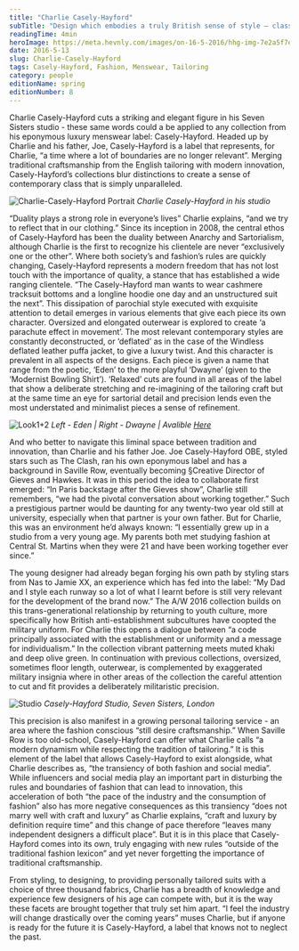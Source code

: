```yaml
---
title: "Charlie Casely-Hayford"
subTitle: "Design which embodies a truly British sense of style – classic and refined "
readingTime: 4min
heroImage: https://meta.hevnly.com/images/on-16-5-2016/hhg-img-7e2a5f7e-1fb0-4328-82fc-8783e116e9f7.png
date: 2016-5-13
slug: Charlie-Casely-Hayford
tags: Casely-Hayford, Fashion, Menswear, Tailoring
category: people
editionName: spring
editionNumber: 8
---
```


Charlie Casely-Hayford cuts a striking and elegant figure in his Seven Sisters studio - these same words could a be applied to any collection from his eponymous luxury menswear label: Casely-Hayford. Headed up by Charlie and his father, Joe, Casely-Hayford is a label that represents, for Charlie, “a time where a lot of boundaries are no longer relevant”. Merging traditional craftsmanship from the English tailoring with modern innovation, Casely-Hayford’s collections blur distinctions to create a sense of contemporary class that is simply unparalleled.

![Charlie-Casely-Hayford Portrait](https://meta.hevnly.com/images/on-13-5-2016/hhg-img-56c90331-6e23-4a75-8afd-82d62ebe5533.png)
*Charlie Casely-Hayford in his studio*

“Duality plays a strong role in everyone’s lives” Charlie explains, “and we try to reflect that in our clothing.” Since its inception in 2008, the central ethos of Casely-Hayford has been the duality between Anarchy and Sartorialism, although Charlie is the first to recognize his clientele are never “exclusively one or the other”. Where both society’s and fashion’s rules are quickly changing, Casely-Hayford represents a modern freedom that has not lost touch with the importance of quality, a stance that has established a wide ranging clientele. “The Casely-Hayford man wants to wear cashmere tracksuit bottoms and a longline hoodie one day and an unstructured suit the next”. This dissipation of parochial style executed with exquisite attention to detail emerges in various elements that give each piece its own character. Oversized and elongated outerwear is explored to create ‘a parachute effect in movement’. The most relevant contemporary styles are constantly deconstructed, or ‘deflated’ as in the case of the Windless deflated leather puffa jacket, to give a luxury twist. And this character is prevalent in all aspects of the designs. Each piece is given a name that range from the poetic, ‘Eden’ to the more playful ‘Dwayne’ (given to the ‘Modernist Bowling Shirt’). ‘Relaxed’ cuts are found in all areas of the label that show a deliberate stretching and re-imagining of the tailoring craft but at the same time an eye for sartorial detail and precision lends even the most understated and minimalist pieces a sense of refinement.


![Look1+2](https://meta.hevnly.com/images/on-18-5-2016/hhg-img-5b756dc8-f109-4c41-9eac-3c2f505895e8.png)
*Left - Eden | Right - Dwayne | Avalible [Here](http://www.store.casely-hayford.com/)*


And who better to navigate this liminal space between tradition and innovation, than Charlie and his father Joe. Joe Casely-Hayford OBE, styled stars such as The Clash, ran his own eponymous label and has a background in Saville Row, eventually becoming §Creative Director of Gieves and Hawkes. It was in this period the idea to collaborate first emerged: “In Paris backstage after the Gieves show”, Charlie still remembers, “we had the pivotal conversation about working together.” Such a prestigious partner would be daunting for any twenty-two year old still at university, especially when that partner is your own father. But for Charlie, this was an environment he’d always known: “I essentially grew up in a studio from a very young age. My parents both met studying fashion at Central St. Martins when they were 21 and have been working together ever since.”

The young designer had already began forging his own path by styling stars from Nas to Jamie XX, an experience which has fed into the label: “My Dad and I style each runway so a lot of what I learnt before is still very relevant for the development of the brand now.” The A/W 2016 collection builds on this trans-generational relationship by returning to youth culture, more specifically how British anti-establishment subcultures have coopted the military uniform. For Charlie this opens a dialogue between “a code principally associated with the establishment or uniformity and a message for individualism.” In the collection vibrant patterning meets muted khaki and deep olive green. In continuation with previous collections, oversized, sometimes floor length, outerwear, is complemented by exaggerated military insignia where in other areas of the collection the careful attention to cut and fit provides a deliberately militaristic precision.

![Studio](https://meta.hevnly.com/images/on-13-5-2016/hhg-img-7e4685bb-af2b-46c1-943e-219d60ae5526.png)
*Casely-Hayford Studio, Seven Sisters, London*

This precision is also manifest in a growing personal tailoring service - an area where the fashion conscious “still desire craftsmanship.” When Saville Row is too old-school, Casely-Hayford can offer what Charlie calls “a modern dynamism while respecting the tradition of tailoring.” It is this element of the label that allows Casely-Hayford to exist alongside, what Charlie describes as, “the transiency of both fashion and social media”. While influencers and social media play an important part in disturbing the rules and boundaries of fashion that can lead to innovation, this acceleration of both “the pace of the industry and the consumption of fashion” also has more negative consequences as this transiency “does not marry well with craft and luxury” as Charlie explains, “craft and luxury by definition require time” and this change of pace therefore “leaves many independent designers a difficult place”. But it is in this place that Casely-Hayford comes into its own, truly engaging with new rules “outside of the traditional fashion lexicon” and yet never forgetting the importance of traditional craftsmanship.

From styling, to designing, to providing personally tailored suits with a choice of three thousand fabrics, Charlie has a breadth of knowledge and experience few designers of his age can compete with, but it is the way these facets are brought together that truly set him apart. “I feel the industry will change drastically over the coming years” muses Charlie, but if anyone is ready for the future it is Casely-Hayford, a label that knows not to neglect the past.
